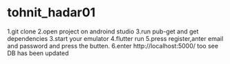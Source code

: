 # tohnit_hadar01
1.git clone <ripo url>
2.open project on androind studio
3.run pub-get and get dependencies
3.start your emulator
4.flutter run
5.press register,anter email and password and press the butten.
6.enter http://localhost:5000/ too see DB has been updated

